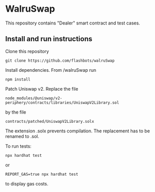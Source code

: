 # WalruSwap

This repository contains "Dealer" smart contract and test cases.

## Install and run instructions

Clone this repository
```
git clone https://github.com/flashbots/walruSwap
```

Install dependencies. From /walruSwap run
```
npm install
```

Patch Uniswap v2. Replace the file
```
node_modules/@uniswap/v2-periphery/contracts/libraries/UniswapV2Library.sol
```
by the file
```
contracts/patched/UniswapV2Library.solx
```
The extension .solx prevents compilation. The replacement has to be renamed to .sol.

To run tests:
```shell
npx hardhat test
```
or
```shell
REPORT_GAS=true npx hardhat test
```
to display gas costs.